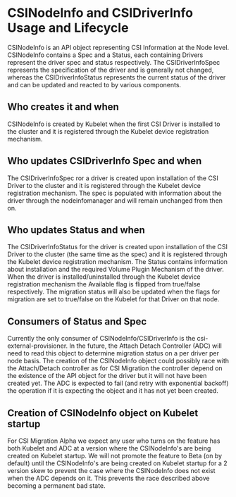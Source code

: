 # CSINodeInfo and CSIDriverInfo Usage and Lifecycle

CSINodeInfo is an API object representing CSI Information at the Node level.
CSINodeInfo contains a Spec and a Status, each containing Drivers represent the
driver spec and status respectively. The CSIDriverInfoSpec represents the
specification of the driver and is generally not changed, whereas the
CSIDriverInfoStatus represents the current status of the driver and can be
updated and reacted to by various components.

## Who creates it and when

CSINodeInfo is created by Kubelet when the first CSI Driver is installed to the
cluster and it is registered through the Kubelet device registration mechanism.

## Who updates CSIDriverInfo Spec and when

The CSIDriverInfoSpec ror a driver is created upon installation of the CSI
Driver to the cluster and it is registered through the Kubelet device
registration mechanism. The spec is populated with information about the driver
through the nodeinfomanager and will remain unchanged from then on.

## Who updates Status and when

The CSIDriverInfoStatus for the driver is created upon installation of the CSI
Driver to the cluster (the same time as the spec) and it is registered through
the Kubelet device registration mechanism. The Status contains information about
installation and the required Volume Plugin Mechanism of the driver. When the
driver is installed/uninstalled through the Kubelet device registration
mechanism the Available flag is flipped from true/false respectively. The
migration status will also be updated when the flags for migration are set to
true/false on the Kubelet for that Driver on that node.

## Consumers of Status and Spec

Currently the only consumer of CSINodeInfo/CSIDriverInfo is the
csi-external-provisioner. In the future, the Attach Detach Controller (ADC) will
need to read this object to determine migration status on a per driver per node
basis. The creation of the CSINodeInfo object could possibly race with the
Attach/Detach controller as for CSI Migration the controller depend on the
existence of the API object for the driver but it will not have been created
yet. The ADC is expected to fail (and retry with exponential backoff) the
operation if it is expecting the object and it has not yet been created.

## Creation of CSINodeInfo object on Kubelet startup

For CSI Migration Alpha we expect any user who turns on the feature has both
Kubelet and ADC at a version where the CSINodeInfo's are being created on
Kubelet startup. We will not promote the feature to Beta (on by default) until
the CSINodeInfo's are being created on Kubelet startup for a 2 version skew to
prevent the case where the CSINodeInfo does not exist when the ADC depends on
it. This prevents the race described above becoming a permanent bad state.
